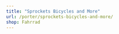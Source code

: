 ```yaml
---
title: "Sprockets Bicycles and More"
url: /porter/sprockets-bicycles-and-more/
shop: Fahrrad
---
```

